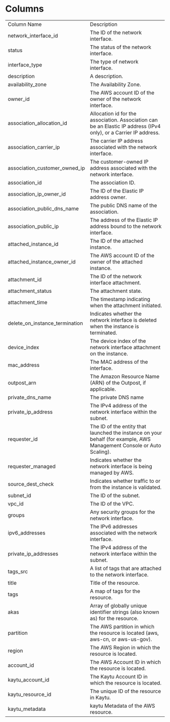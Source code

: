# Columns  

<table>
	<tr><td>Column Name</td><td>Description</td></tr>
	<tr><td>network_interface_id</td><td>The ID of the network interface.</td></tr>
	<tr><td>status</td><td>The status of the network interface.</td></tr>
	<tr><td>interface_type</td><td>The type of network interface.</td></tr>
	<tr><td>description</td><td>A description.</td></tr>
	<tr><td>availability_zone</td><td>The Availability Zone.</td></tr>
	<tr><td>owner_id</td><td>The AWS account ID of the owner of the network interface.</td></tr>
	<tr><td>association_allocation_id</td><td>Allocation id for the association. Association can be an Elastic IP address (IPv4 only), or a Carrier IP address.</td></tr>
	<tr><td>association_carrier_ip</td><td>The carrier IP address associated with the network interface.</td></tr>
	<tr><td>association_customer_owned_ip</td><td>The customer-owned IP address associated with the network interface.</td></tr>
	<tr><td>association_id</td><td>The association ID.</td></tr>
	<tr><td>association_ip_owner_id</td><td>The ID of the Elastic IP address owner.</td></tr>
	<tr><td>association_public_dns_name</td><td>The public DNS name of the association.</td></tr>
	<tr><td>association_public_ip</td><td>The address of the Elastic IP address bound to the network interface.</td></tr>
	<tr><td>attached_instance_id</td><td>The ID of the attached instance.</td></tr>
	<tr><td>attached_instance_owner_id</td><td>The AWS account ID of the owner of the attached instance.</td></tr>
	<tr><td>attachment_id</td><td>The ID of the network interface attachment.</td></tr>
	<tr><td>attachment_status</td><td>The attachment state.</td></tr>
	<tr><td>attachment_time</td><td>The timestamp indicating when the attachment initiated.</td></tr>
	<tr><td>delete_on_instance_termination</td><td>Indicates whether the network interface is deleted when the instance is terminated.</td></tr>
	<tr><td>device_index</td><td>The device index of the network interface attachment on the instance.</td></tr>
	<tr><td>mac_address</td><td>The MAC address of the interface.</td></tr>
	<tr><td>outpost_arn</td><td>The Amazon Resource Name (ARN) of the Outpost, if applicable.</td></tr>
	<tr><td>private_dns_name</td><td>The private DNS name</td></tr>
	<tr><td>private_ip_address</td><td>The IPv4 address of the network interface within the subnet.</td></tr>
	<tr><td>requester_id</td><td>The ID of the entity that launched the instance on your behalf (for example, AWS Management Console or Auto Scaling).</td></tr>
	<tr><td>requester_managed</td><td>Indicates whether the network interface is being managed by AWS.</td></tr>
	<tr><td>source_dest_check</td><td>Indicates whether traffic to or from the instance is validated.</td></tr>
	<tr><td>subnet_id</td><td>The ID of the subnet.</td></tr>
	<tr><td>vpc_id</td><td>The ID of the VPC.</td></tr>
	<tr><td>groups</td><td>Any security groups for the network interface.</td></tr>
	<tr><td>ipv6_addresses</td><td>The IPv6 addresses associated with the network interface.</td></tr>
	<tr><td>private_ip_addresses</td><td>The IPv4 address of the network interface within the subnet.</td></tr>
	<tr><td>tags_src</td><td>A list of tags that are attached to the network interface.</td></tr>
	<tr><td>title</td><td>Title of the resource.</td></tr>
	<tr><td>tags</td><td>A map of tags for the resource.</td></tr>
	<tr><td>akas</td><td>Array of globally unique identifier strings (also known as) for the resource.</td></tr>
	<tr><td>partition</td><td>The AWS partition in which the resource is located (aws, aws-cn, or aws-us-gov).</td></tr>
	<tr><td>region</td><td>The AWS Region in which the resource is located.</td></tr>
	<tr><td>account_id</td><td>The AWS Account ID in which the resource is located.</td></tr>
	<tr><td>kaytu_account_id</td><td>The Kaytu Account ID in which the resource is located.</td></tr>
	<tr><td>kaytu_resource_id</td><td>The unique ID of the resource in Kaytu.</td></tr>
	<tr><td>kaytu_metadata</td><td>kaytu Metadata of the AWS resource.</td></tr>
</table>